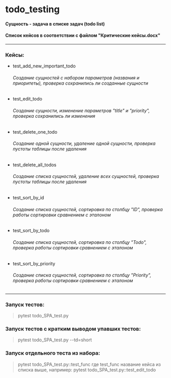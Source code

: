 # todo_testing
#### Cущность - задача в списке задач (todo list)
#### Список кейсов в соответствии с файлом "Критические кейсы.docx"

-----------------------------------------------------------------------

### Кейсы:

* test_add_new_important_todo
	###### Cоздание сущностей с набором параметров (названия и приоритеты), проверка сохранились ли созданные сущности
      
* test_edit_todo
	###### Создание сущности, изменение параметров "title" и "priority", проверка сохранились ли изменения

* test_delete_one_todo
	###### Создание одной сущности, удаление одной сущности, проверка пустоты таблицы после удаления

* test_delete_all_todos
	###### Создание списка сущностей, удаление всех сущностей, проверка пустоты таблицы после удаления 

* test_sort_by_id
	###### Создание списка сущностей, сортировка по столбцу "ID", проверка работы сортировки сравнением с эталоном 

* test_sort_by_todo
	###### Создание списка сущностей, сортировка по столбцу "Todo", проверка работы сортировки сравнением с эталоном 

* test_sort_by_priority
	###### Создание списка сущностей, сортировка по столбцу "Priority", проверка работы сортировки сравнением с эталоном 


-----------------------------------------------------------------------

### Запуск тестов:
> pytest todo_SPA_test.py

### Запуск тестов с кратким выводом упавших тестов:
> pytest todo_SPA_test.py --td=short

### Запуск отдельного теста из набора:
> pytest todo_SPA_test.py::test_func
> где test_func название кейса из списка выше, например: pytest todo_SPA_test.py::test_edit_todo
